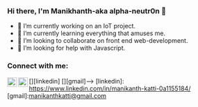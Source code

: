 ### Hi there, I'm Manikhanth-aka alpha-neutr0n 👋


- 🔭 I’m currently working on an IoT project.
- 🌱 I’m currently learning everything that amuses me.
- 👯 I’m looking to collaborate on front end web-development.
- 🤔 I’m looking for help with Javascript.

### Connect with me:

[<img align="left" alt="alpha-neutr0n | LinkedIn" width="22px" src="https://cdn.jsdelivr.net/npm/simple-icons@v3/icons/linkedin.svg" />][linkedin]
[<img align="left" alt="alpha-neutr0n | Gmail" width="22px" src="https://cdn.jsdelivr.net/npm/simple-icons@3.4.1/icons/gmail.svg" />][gmail]-->
[linkedin]: https://www.linkedin.com/in/manikanth-katti-0a1155184/
[gmail]:manikanthkatti@gmail.com
